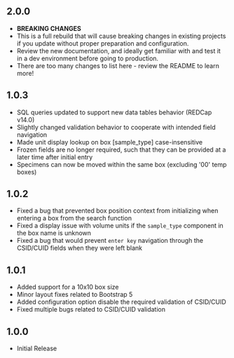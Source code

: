 ## 2.0.0
- **BREAKING CHANGES**
- This is a full rebuild that will cause breaking changes in existing projects if you update without proper preparation and configuration.
- Review the new documentation, and ideally get familiar with and test it in a dev environment before going to production. 
- There are too many changes to list here - review the README to learn more!
## 1.0.3
- SQL queries updated to support new data tables behavior (REDCap v14.0)
- Slightly changed validation behavior to cooperate with intended field navigation
- Made unit display lookup on box [sample_type] case-insensitive
- Frozen fields are no longer required, such that they can be provided at a later time after initial entry
- Specimens can now be moved within the same box (excluding '00' temp boxes)
## 1.0.2
- Fixed a bug that prevented box position context from initializing when entering a box from the search function
- Fixed a display issue with volume units if the `sample_type` component in the box name is unknown
- Fixed a bug that would prevent `enter key` navigation through the CSID/CUID fields when they were left blank
## 1.0.1
- Added support for a 10x10 box size
- Minor layout fixes related to Bootstrap 5
- Added configuration option disable the required validation of CSID/CUID
- Fixed multiple bugs related to CSID/CUID validation
## 1.0.0
- Initial Release
